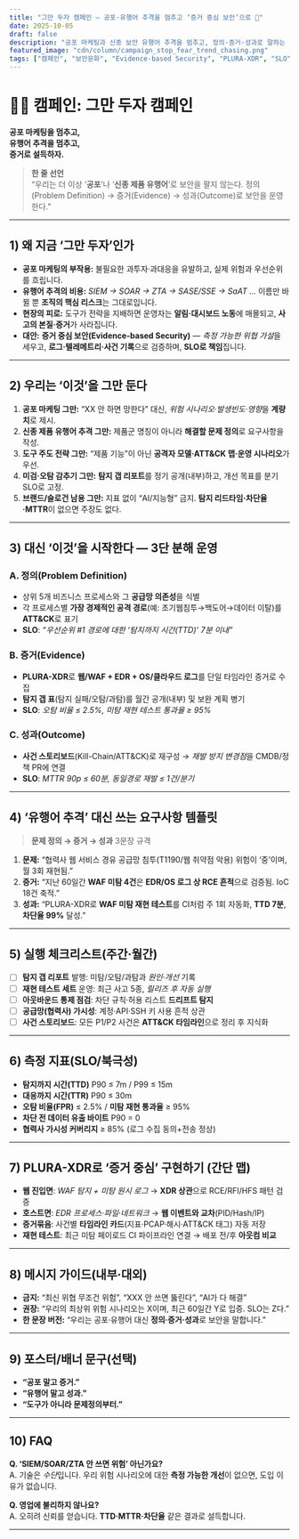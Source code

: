 ```yaml
---
title: "그만 두자 캠페인 — 공포·유행어 추격을 멈추고 ‘증거 중심 보안’으로 🛑"
date: 2025-10-05
draft: false
description: "공포 마케팅과 신종 보안 유행어 추격을 멈추고, 정의·증거·성과로 말하는 ‘증거 중심 보안’ 캠페인. PLURA-XDR 기반 실행 체크리스트·측정지표 포함."
featured_image: "cdn/column/campaign_stop_fear_trend_chasing.png"
tags: ["캠페인", "보안문화", "Evidence-based Security", "PLURA-XDR", "SLO", "공급망 보안"]
---
```


# 🕵️‍♂️ 캠페인: 그만 두자 캠페인

**공포 마케팅을 멈추고,   
유행어 추격을 멈추고,   
증거로 설득하자.**

> **한 줄 선언**  
> “우리는 더 이상 ‘**공포**’나 ‘**신종 제품 유행어**’로 보안을 팔지 않는다. 정의(Problem Definition) → 증거(Evidence) → 성과(Outcome)로 보안을 운영한다.”

---

## 1) 왜 지금 ‘그만 두자’인가

* **공포 마케팅의 부작용:** 불필요한 과투자·과대응을 유발하고, 실제 위험과 우선순위를 흐립니다.
* **유행어 추격의 비용:** *SIEM → SOAR → ZTA → SASE/SSE → SaAT …* 이름만 바뀔 뿐 **조직의 핵심 리스크**는 그대로입니다.
* **현장의 피로:** 도구가 전략을 지배하면 운영자는 **알림·대시보드 노동**에 매몰되고, **사고의 본질·증거**가 사라집니다.
* **대안:** **증거 중심 보안(Evidence-based Security)** — *측정 가능한 위협 가설*을 세우고, **로그·텔레메트리·사건 기록**으로 검증하며, **SLO로 책임**집니다.

---

## 2) 우리는 ‘이것’을 그만 둔다

1. **공포 마케팅 그만:** “XX 안 하면 망한다” 대신, *위험 시나리오·발생빈도·영향*을 **계량치**로 제시.
2. **신종 제품 유행어 추격 그만:** 제품군 명칭이 아니라 **해결할 문제 정의**로 요구사항을 작성.
3. **도구 주도 전략 그만:** “제품 기능”이 아닌 **공격자 모델·ATT&CK 맵·운영 시나리오**가 우선.
4. **미검·오탐 감추기 그만:** **탐지 갭 리포트**를 정기 공개(내부)하고, 개선 목표를 분기 SLO로 고정.
5. **브랜드/슬로건 남용 그만:** 지표 없이 “AI/지능형” 금지. **탐지 리드타임·차단율·MTTR**이 없으면 주장도 없다.

---

## 3) 대신 ‘이것’을 시작한다 — 3단 분해 운영

### A. **정의(Problem Definition)**

* 상위 5개 비즈니스 프로세스와 그 **공급망 의존성**을 식별
* 각 프로세스별 **가장 경제적인 공격 경로**(예: 초기웹침투→백도어→데이터 이탈)를 **ATT&CK**로 표기
* **SLO**: *“우선순위 #1 경로에 대한 ‘탐지까지 시간(TTD)’ 7분 이내”*

### B. **증거(Evidence)**

* **PLURA-XDR**로 **웹/WAF + EDR + OS/클라우드 로그**를 단일 타임라인 증거로 수집
* **탐지 갭 표**(탐지 실패/오탐/과탐)를 월간 공개(내부) 및 보완 계획 병기
* **SLO**: *오탐 비율 ≤ 2.5%, 미탐 재현 테스트 통과율 ≥ 95%*

### C. **성과(Outcome)**

* **사건 스토리보드**(Kill-Chain/ATT&CK)로 재구성 → *재발 방지 변경점*을 CMDB/정책 PR에 연결
* **SLO**: *MTTR 90p ≤ 60분, 동일경로 재발 ≤ 1건/분기*

---

## 4) ‘유행어 추격’ 대신 쓰는 요구사항 템플릿

> **문제 정의 → 증거 → 성과** 3문장 규격

1. **문제:** “협력사 웹 서비스 경유 공급망 침투(T1190/웹 취약점 악용) 위험이 ‘중’이며, 월 3회 재현됨.”
2. **증거:** “지난 60일간 **WAF 미탐 4건**은 **EDR/OS 로그 상 RCE 흔적**으로 검증됨. IoC 18건 축적.”
3. **성과:** “PLURA-XDR로 **WAF 미탐 재현 테스트**를 CI처럼 주 1회 자동화, **TTD 7분**, **차단율 99%** 달성.”

---

## 5) 실행 체크리스트(주간·월간)

* [ ] **탐지 갭 리포트** 발행: 미탐/오탐/과탐과 *원인·개선* 기록
* [ ] **재현 테스트 세트** 운영: 최근 사고 5종, *릴리즈 후 자동 실행*
* [ ] **아웃바운드 통제 점검**: 차단 규칙·허용 리스트 **드리프트 탐지**
* [ ] **공급망(협력사) 가시성**: 계정·API·SSH 키 사용 흔적 상관
* [ ] **사건 스토리보드**: 모든 P1/P2 사건은 **ATT&CK 타임라인**으로 정리 후 지식화

---

## 6) 측정 지표(SLO/북극성)

* **탐지까지 시간(TTD)** P90 ≤ 7m / P99 ≤ 15m
* **대응까지 시간(TTR)** P90 ≤ 30m
* **오탐 비율(FPR)** ≤ 2.5% / **미탐 재현 통과율** ≥ 95%
* **차단 전 데이터 유출 바이트** P90 = 0
* **협력사 가시성 커버리지** ≥ 85% (로그 수집 동의+전송 정상)

---

## 7) PLURA-XDR로 ‘증거 중심’ 구현하기 (간단 맵)

* **웹 진입면**: *WAF 탐지 + 미탐 원시 로그* → **XDR 상관**으로 RCE/RFI/HFS 패턴 검증
* **호스트면**: *EDR 프로세스·파일·네트워크* → **웹 이벤트와 교차**(PID/Hash/IP)
* **증거묶음**: 사건별 **타임라인 카드**(지표·PCAP·해시·ATT&CK 태그) 자동 저장
* **재현 테스트**: 최근 미탐 페이로드 CI 파이프라인 연결 → 배포 전/후 **아웃컴 비교**

---

## 8) 메시지 가이드(내부·대외)

* **금지:** “최신 위협 무조건 위험”, “XXX 안 쓰면 뚫린다”, “AI가 다 해결”
* **권장:** “우리의 최상위 위험 시나리오는 X이며, 최근 60일간 Y로 입증. SLO는 Z다.”
* **한 문장 버전:** “우리는 공포·유행어 대신 **정의·증거·성과**로 보안을 말합니다.”

---

## 9) 포스터/배너 문구(선택)

* **“공포 말고 증거.”**
* **“유행어 말고 성과.”**
* **“도구가 아니라 문제정의부터.”**

---

## 10) FAQ 

**Q. ‘SIEM/SOAR/ZTA 안 쓰면 위험’ 아닌가요?**  
A. 기술은 *수단*입니다. 우리 위험 시나리오에 대한 **측정 가능한 개선**이 없으면, 도입 이유가 없습니다.

**Q. 영업에 불리하지 않나요?**  
A. 오히려 신뢰를 얻습니다. **TTD·MTTR·차단율** 같은 결과로 설득합니다.

---

